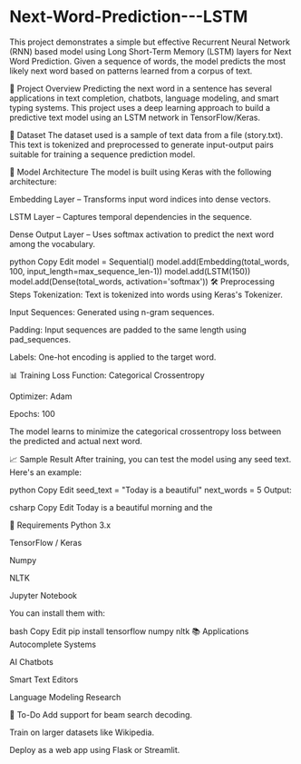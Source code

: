 # Next-Word-Prediction---LSTM
This project demonstrates a simple but effective Recurrent Neural Network (RNN) based model using Long Short-Term Memory (LSTM) layers for Next Word Prediction. Given a sequence of words, the model predicts the most likely next word based on patterns learned from a corpus of text.

🚀 Project Overview
Predicting the next word in a sentence has several applications in text completion, chatbots, language modeling, and smart typing systems. This project uses a deep learning approach to build a predictive text model using an LSTM network in TensorFlow/Keras.

📂 Dataset
The dataset used is a sample of text data from a file (story.txt). This text is tokenized and preprocessed to generate input-output pairs suitable for training a sequence prediction model.

🧠 Model Architecture
The model is built using Keras with the following architecture:

Embedding Layer – Transforms input word indices into dense vectors.

LSTM Layer – Captures temporal dependencies in the sequence.

Dense Output Layer – Uses softmax activation to predict the next word among the vocabulary.

python
Copy
Edit
model = Sequential()
model.add(Embedding(total_words, 100, input_length=max_sequence_len-1))
model.add(LSTM(150))
model.add(Dense(total_words, activation='softmax'))
🛠️ Preprocessing Steps
Tokenization: Text is tokenized into words using Keras's Tokenizer.

Input Sequences: Generated using n-gram sequences.

Padding: Input sequences are padded to the same length using pad_sequences.

Labels: One-hot encoding is applied to the target word.

📊 Training
Loss Function: Categorical Crossentropy

Optimizer: Adam

Epochs: 100

The model learns to minimize the categorical crossentropy loss between the predicted and actual next word.

📈 Sample Result
After training, you can test the model using any seed text. Here's an example:

python
Copy
Edit
seed_text = "Today is a beautiful"
next_words = 5
Output:

csharp
Copy
Edit
Today is a beautiful morning and the

🧾 Requirements
Python 3.x

TensorFlow / Keras

Numpy

NLTK

Jupyter Notebook

You can install them with:

bash
Copy
Edit
pip install tensorflow numpy nltk
📚 Applications
Autocomplete Systems

AI Chatbots

Smart Text Editors

Language Modeling Research

📌 To-Do
Add support for beam search decoding.

Train on larger datasets like Wikipedia.

Deploy as a web app using Flask or Streamlit.
